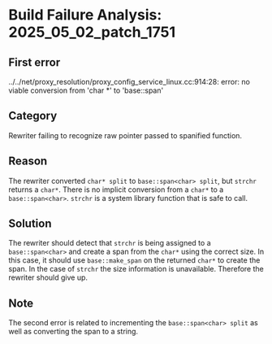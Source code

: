 # Build Failure Analysis: 2025_05_02_patch_1751

## First error
../../net/proxy_resolution/proxy_config_service_linux.cc:914:28: error: no viable conversion from 'char *' to 'base::span<char>'

## Category
Rewriter failing to recognize raw pointer passed to spanified function.

## Reason
The rewriter converted `char* split` to `base::span<char> split`, but `strchr` returns a `char*`. There is no implicit conversion from a `char*` to a `base::span<char>`. `strchr` is a system library function that is safe to call.

## Solution
The rewriter should detect that `strchr` is being assigned to a `base::span<char>` and create a span from the `char*` using the correct size. In this case, it should use `base::make_span` on the returned `char*` to create the span. In the case of `strchr` the size information is unavailable. Therefore the rewriter should give up.

## Note
The second error is related to incrementing the `base::span<char> split` as well as converting the span to a string.